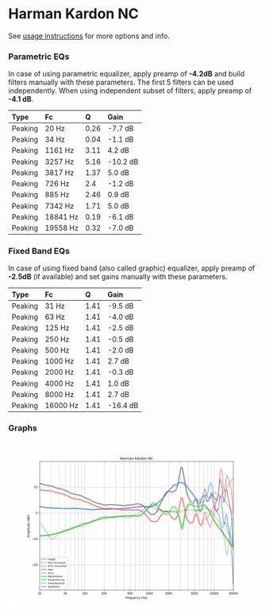 # Harman Kardon NC
See [usage instructions](https://github.com/jaakkopasanen/AutoEq#usage) for more options and info.

### Parametric EQs
In case of using parametric equalizer, apply preamp of **-4.2dB** and build filters manually
with these parameters. The first 5 filters can be used independently.
When using independent subset of filters, apply preamp of **-4.1 dB**.

| Type    | Fc       |    Q | Gain     |
|:--------|:---------|:-----|:---------|
| Peaking | 20 Hz    | 0.26 | -7.7 dB  |
| Peaking | 34 Hz    | 0.04 | -1.1 dB  |
| Peaking | 1161 Hz  | 3.11 | 4.2 dB   |
| Peaking | 3257 Hz  | 5.16 | -10.2 dB |
| Peaking | 3817 Hz  | 1.37 | 5.0 dB   |
| Peaking | 726 Hz   | 2.4  | -1.2 dB  |
| Peaking | 885 Hz   | 2.46 | 0.9 dB   |
| Peaking | 7342 Hz  | 1.71 | 5.0 dB   |
| Peaking | 18841 Hz | 0.19 | -6.1 dB  |
| Peaking | 19558 Hz | 0.32 | -7.0 dB  |

### Fixed Band EQs
In case of using fixed band (also called graphic) equalizer, apply preamp of **-2.5dB**
(if available) and set gains manually with these parameters.

| Type    | Fc       |    Q | Gain     |
|:--------|:---------|:-----|:---------|
| Peaking | 31 Hz    | 1.41 | -9.5 dB  |
| Peaking | 63 Hz    | 1.41 | -4.0 dB  |
| Peaking | 125 Hz   | 1.41 | -2.5 dB  |
| Peaking | 250 Hz   | 1.41 | -0.5 dB  |
| Peaking | 500 Hz   | 1.41 | -2.0 dB  |
| Peaking | 1000 Hz  | 1.41 | 2.7 dB   |
| Peaking | 2000 Hz  | 1.41 | -0.3 dB  |
| Peaking | 4000 Hz  | 1.41 | 1.0 dB   |
| Peaking | 8000 Hz  | 1.41 | 2.7 dB   |
| Peaking | 16000 Hz | 1.41 | -16.4 dB |

### Graphs
![](./Harman%20Kardon%20NC.png)